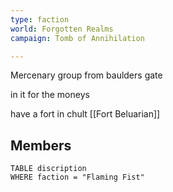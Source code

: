 ```yaml
---
type: faction
world: Forgotten Realms
campaign: Tomb of Annihilation

---
```


Mercenary group from baulders gate

in it for the moneys

have a fort in chult
[[Fort Beluarian]]





## Members
```dataview
TABLE discription
WHERE faction = "Flaming Fist"
```


